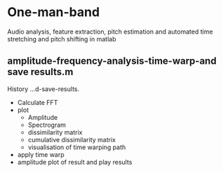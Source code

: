 # One-man-band
Audio analysis, feature extraction, pitch estimation and automated time stretching and pitch shifting in matlab


## amplitude-frequency-analysis-time-warp-and save results.m

 History
…d-save-results.
- Calculate FFT
- plot
    - Amplitude
    - Spectrogram
    - dissimilarity matrix
    - cumulative dissimilarity matrix
    - visualisation of time warping path
 - apply time warp
 - amplitude plot of result and play results

